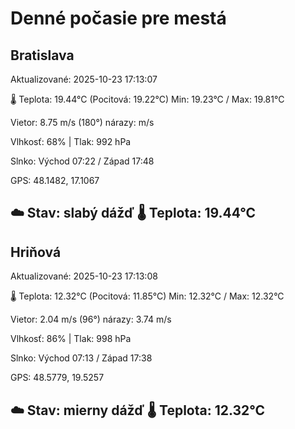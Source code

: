 ﻿# Denné počasie pre mestá

## Bratislava
Aktualizované: 2025-10-23 17:13:07

🌡️ Teplota: 19.44°C 
(Pocitová: 19.22°C)
Min: 19.23°C / Max: 19.81°C

Vietor: 8.75 m/s    (180°) 
nárazy:  m/s

Vlhkosť: 68% | Tlak: 992 hPa

Slnko: Východ 07:22 / Západ 17:48

GPS: 48.1482, 17.1067

☁️ Stav: slabý dážď        🌡️ Teplota: 19.44°C
---

## Hriňová
Aktualizované: 2025-10-23 17:13:08

🌡️ Teplota: 12.32°C 
(Pocitová: 11.85°C)
Min: 12.32°C / Max: 12.32°C

Vietor: 2.04 m/s (96°)
nárazy: 3.74 m/s

Vlhkosť: 86% | Tlak: 998 hPa

Slnko: Východ 07:13 / Západ 17:38

GPS: 48.5779, 19.5257

☁️ Stav: mierny dážď        🌡️ Teplota: 12.32°C
---
